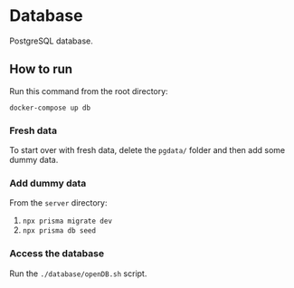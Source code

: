 # Database
PostgreSQL database.

## How to run
Run this command from the root directory:
```
docker-compose up db
```

### Fresh data
To start over with fresh data, delete the `pgdata/` folder and then add some dummy data.

### Add dummy data
From the `server` directory:
1. `npx prisma migrate dev`
1. `npx prisma db seed`

### Access the database
Run the `./database/openDB.sh` script.

